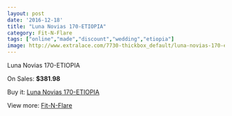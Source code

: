 ```yaml
---
layout: post
date: '2016-12-18'
title: "Luna Novias 170-ETIOPIA"
category: Fit-N-Flare
tags: ["online","made","discount","wedding","etiopia"]
image: http://www.extralace.com/7730-thickbox_default/luna-novias-170-etiopia.jpg
---
```

Luna Novias 170-ETIOPIA

On Sales: **$381.98**
<a href="https://www.extralace.com/fit-n-flare/3658-luna-novias-170-etiopia.html"><amp-img layout="responsive" width="600" height="600" src="//www.extralace.com/7730-thickbox_default/luna-novias-170-etiopia.jpg" alt="Luna Novias 170-ETIOPIA 0" /></a>
<a href="https://www.extralace.com/fit-n-flare/3658-luna-novias-170-etiopia.html"><amp-img layout="responsive" width="600" height="600" src="//www.extralace.com/7731-thickbox_default/luna-novias-170-etiopia.jpg" alt="Luna Novias 170-ETIOPIA 1" /></a>

Buy it: [Luna Novias 170-ETIOPIA](https://www.extralace.com/fit-n-flare/3658-luna-novias-170-etiopia.html "Luna Novias 170-ETIOPIA")

View more: [Fit-N-Flare](https://www.extralace.com/4-fit-n-flare "Fit-N-Flare")